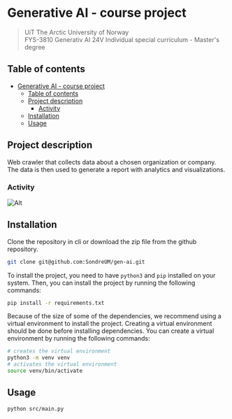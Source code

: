 # Generative AI - course project

> UiT The Arctic University of Norway\
> FYS-3810 Generativ AI 24V Individual special curriculum - Master's degree

## Table of contents

- [Generative AI - course project](#generative-ai---course-project)
  - [Table of contents](#table-of-contents)
  - [Project description](#project-description)
    - [Activity](#activity)
  - [Installation](#installation)
  - [Usage](#usage)

## Project description

Web crawler that collects data about a chosen organization or company. The data is then used to generate a report with analytics and visualizations.

### Activity

![Alt](https://repobeats.axiom.co/api/embed/b16fb7d94a73f0f71a96f0dd343a6c7cf0ea409f.svg "Repobeats analytics image")

## Installation

Clone the repository in cli or download the zip file from the github repository.

```bash
git clone git@github.com:SondreUM/gen-ai.git
```

To install the project, you need to have `python3` and `pip` installed on your system.
Then, you can install the project by running the following commands:

```bash
pip install -r requirements.txt
```

Because of the size of some of the dependencies, we recommend using a virtual environment to install the project.
Creating a virtual environment should be done before installing dependencies.
You can create a virtual environment by running the following commands:

```bash
# creates the virtual environment
python3 -m venv venv
# activates the virtual environment
source venv/bin/activate
```

## Usage

```bash
python src/main.py
```
